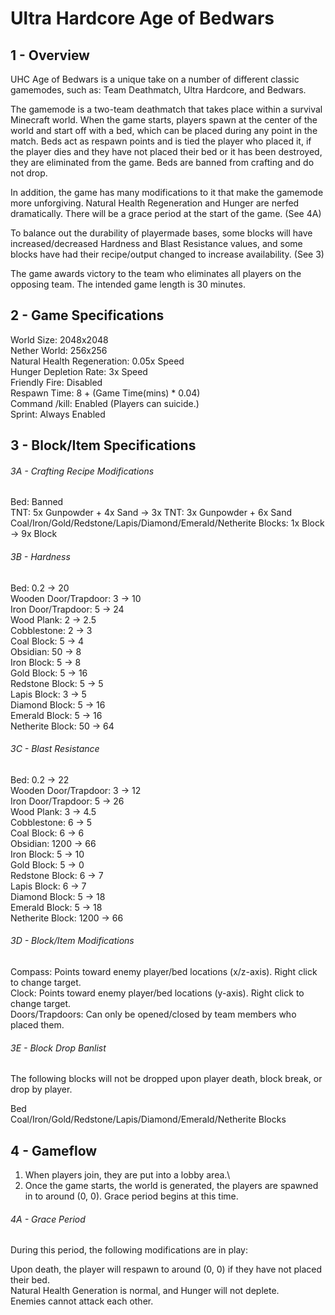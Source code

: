# Ultra Hardcore Age of Bedwars

## 1 - Overview

UHC Age of Bedwars is a unique take on a number of different classic gamemodes, such as: Team Deathmatch, Ultra Hardcore, and Bedwars.

The gamemode is a two-team deathmatch that takes place within a survival Minecraft world. When the game starts, players spawn at the center of the world and start off with a bed, which can be placed during any point in the match. Beds act as respawn points and is tied the player who placed it, if the player dies and they have not placed their bed or it has been destroyed, they are eliminated from the game. Beds are banned from crafting and do not drop.

In addition, the game has many modifications to it that make the gamemode more unforgiving. Natural Health Regeneration and Hunger are nerfed dramatically. There will be a grace period at the start of the game. (See 4A)

To balance out the durability of playermade bases, some blocks will have increased/decreased Hardness and Blast Resistance values, and some blocks have had their recipe/output changed to increase availability. (See 3)

The game awards victory to the team who eliminates all players on the opposing team. The intended game length is 30 minutes.

## 2 - Game Specifications

World Size: 2048x2048\
Nether World: 256x256\
Natural Health Regeneration: 0.05x Speed\
Hunger Depletion Rate: 3x Speed\
Friendly Fire: Disabled\
Respawn Time: 8 + (Game Time(mins) * 0.04)\
Command /kill: Enabled (Players can suicide.)\
Sprint: Always Enabled

## 3 - Block/Item Specifications

###### 3A - Crafting Recipe Modifications

Bed: Banned\
TNT: 5x Gunpowder + 4x Sand -> 3x TNT: 3x Gunpowder + 6x Sand\
Coal/Iron/Gold/Redstone/Lapis/Diamond/Emerald/Netherite Blocks: 1x Block -> 9x Block

###### 3B - Hardness

Bed: 0.2 -> 20\
Wooden Door/Trapdoor: 3 -> 10\
Iron Door/Trapdoor: 5 -> 24\
Wood Plank: 2 -> 2.5\
Cobblestone: 2 -> 3\
Coal Block: 5 -> 4\
Obsidian: 50 -> 8\
Iron Block: 5 -> 8\
Gold Block: 5 -> 16\
Redstone Block: 5 -> 5\
Lapis Block: 3 -> 5\
Diamond Block: 5 -> 16\
Emerald Block: 5 -> 16\
Netherite Block: 50 -> 64

###### 3C - Blast Resistance

Bed: 0.2 -> 22\
Wooden Door/Trapdoor: 3 -> 12\
Iron Door/Trapdoor: 5 -> 26\
Wood Plank: 3 -> 4.5\
Cobblestone: 6 -> 5\
Coal Block: 6 -> 6\
Obsidian: 1200 -> 66\
Iron Block: 5 -> 10\
Gold Block: 5 -> 0\
Redstone Block: 6 -> 7\
Lapis Block: 6 -> 7\
Diamond Block: 5 -> 18\
Emerald Block: 5 -> 18\
Netherite Block: 1200 -> 66

###### 3D - Block/Item Modifications

Compass: Points toward enemy player/bed locations (x/z-axis). Right click to change target.\
Clock: Points toward enemy player/bed locations (y-axis). Right click to change target.\
Doors/Trapdoors: Can only be opened/closed by team members who placed them.

###### 3E - Block Drop Banlist

The following blocks will not be dropped upon player death, block break, or drop by player.

Bed\
Coal/Iron/Gold/Redstone/Lapis/Diamond/Emerald/Netherite Blocks

## 4 - Gameflow

1. When players join, they are put into a lobby area.\
2. Once the game starts, the world is generated, the players are spawned in to around (0, 0). Grace period begins at this time.

###### 4A - Grace Period

During this period, the following modifications are in play:

Upon death, the player will respawn to around (0, 0) if they have not placed their bed.\
Natural Health Generation is normal, and Hunger will not deplete.\
Enemies cannot attack each other.
